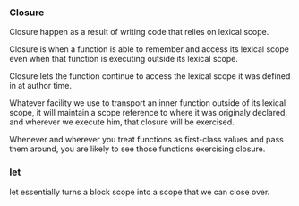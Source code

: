 ### Closure

Closure happen as a result of writing code that relies on lexical scope.

Closure is when a function is able to remember and access its lexical scope even when that function is executing outside its lexical scope.

Closure lets the function continue to access the lexical scope it was defined in at author time.

Whatever facility we use to transport an inner function outside of its lexical scope, it will maintain a scope reference to where it was originaly declared, and wherever we execute him, that closure will be exercised.

Whenever and wherever you treat functions as first-class values and pass them around, you are likely to see those functions exercising closure.


### let

let essentially turns a block scope into a scope that we can close over.